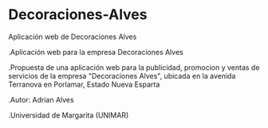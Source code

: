 # Decoraciones-Alves
Aplicación web de Decoraciones Alves

.Aplicación web para la empresa Decoraciones Alves

.Propuesta de una aplicación web para la publicidad, promocion y ventas de servicios de la empresa "Decoraciones Alves", ubicada en la avenida Terranova en Porlamar, Estado Nueva Esparta

.Autor: Adrian Alves

.Universidad de Margarita (UNIMAR)


